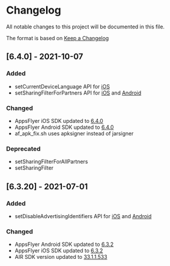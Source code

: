 # Changelog

All notable changes to this project will be documented in this file.

The format is based on [Keep a Changelog](https://keepachangelog.com/en/1.0.0/)

## [6.4.0] - 2021-10-07

### Added

- setCurrentDeviceLanguage API
  for [iOS](https://dev.appsflyer.com/hc/docs/ios-sdk-reference-appsflyerlib#setcurrentdevicelanguage)
- setSharingFilterForPartners API
  for [iOS](https://dev.appsflyer.com/hc/docs/ios-sdk-reference-appsflyerlib#setsharingfilterforpartners)
  and [Android](https://dev.appsflyer.com/hc/docs/android-sdk-reference-appsflyerlib#setsharingfilterforpartners)

### Changed

- AppsFlyer iOS SDK updated to [6.4.0](https://support.appsflyer.com/hc/en-us/articles/115001224823)
- AppsFlyer Android SDK updated to [6.4.0](https://support.appsflyer.com/hc/en-us/articles/115001256006)
- af_apk_fix.sh uses apksigner instead of jarsigner

### Deprecated

- setSharingFilterForAllPartners
- setSharingFilter

## [6.3.20] - 2021-07-01

### Added

- setDisableAdvertisingIdentifiers API
  for [iOS](https://support.appsflyer.com/hc/en-us/articles/207032066#api-reference-disableadvertisingidentifier)
  and [Android](https://support.appsflyer.com/hc/en-us/articles/207032126#api-reference-setdisableadvertisingidentifiers)

### Changed

- AppsFlyer Android SDK updated to [6.3.2](https://support.appsflyer.com/hc/en-us/articles/115001256006)
- AppsFlyer iOS SDK updated to [6.3.2](https://support.appsflyer.com/hc/en-us/articles/115001224823)
- AIR SDK version updated
  to [33.1.1.533](https://airsdk.harman.com/api/versions/33.1.1.533/release-notes/Release_Notes_AIR_SDK_33.1.1.533.pdf)

